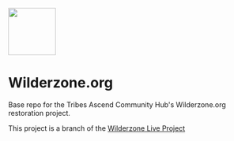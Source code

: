 <p align="Left"><img width="96" src="https://wilderzone.live/assets/images/wilderzone_logo_symbol_lightgrey_small.png" draggable="false"></p>

# Wilderzone.org

Base repo for the Tribes Ascend Community Hub's Wilderzone.org restoration project.  
  
  
This project is a branch of the [Wilderzone Live Project](https://wilderzone.live/)
